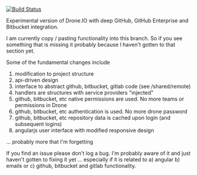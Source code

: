 [![Build Status](http://test.drone.io/v1/badge/github.com/bradrydzewski/drone/status.svg?branch=exp)](http://test.drone.io/github.com/bradrydzewski/drone)

Experimental version of Drone.IO with deep GitHub, GitHub Enterprise and Bitbucket integration.

I am currently copy / pasting functionality into this branch. So if you see something that is missing it
probably because I haven't gotten to that section yet.

Some of the fundamental changes include

1. modification to project structure
2. api-driven design
3. interface to abstract github, bitbucket, gitlab code (see /shared/remote)
4. handlers are structures with service providers "injected"
5. github, bitbucket, etc native permissions are used. No more teams or permissions in Drone
6. github, bitbucket, etc authentication is used. No more drone password
7. github, bitbucket, etc repository data is cached upon login (and subsequent logins)
8. angularjs user interface with modified responsive design

... probably more that I'm forgetting

If you find an issue please don't log a bug. I'm probably aware of it and just haven't gotten to fixing it yet ... especially if it is related to a) angular b) emails or c) github, bitbucket and gitlab functionality.